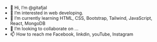 - 👋 Hi, I’m @gitafjal
- 👀 I’m interested in web developing.
- 🌱 I’m currently learning HTML, CSS, Bootstrap, Tailwind, JavaScript, React, MongoDB
- 💞️ I’m looking to collaborate on ...
- 📫 How to reach me Facebook, linkdin, youTube, Instagram
<!---
gitafjal/gitafjal is a ✨ special ✨ repository because its `README.md` (this file) appears on your GitHub profile.
You can click the Preview link to take a look at your changes.
--->
